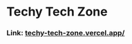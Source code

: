 # Techy Tech Zone

### Link: <a href='https://techy-tech-zone.vercel.app/'>techy-tech-zone.vercel.app/</a>
